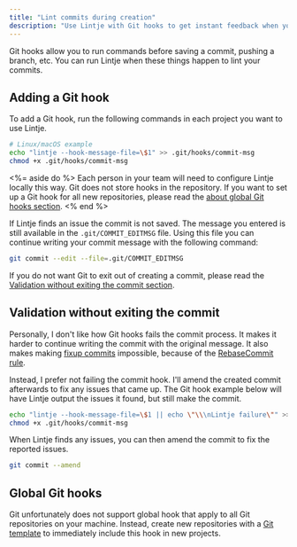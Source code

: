 ```yaml
---
title: "Lint commits during creation"
description: "Use Lintje with Git hooks to get instant feedback when you make commits. Shorten the feedback loop and improve commits immediately."
---
```


Git hooks allow you to run commands before saving a commit, pushing a branch, etc. You can run Lintje when these things happen to lint your commits.

## Adding a Git hook

To add a Git hook, run the following commands in each project you want to use Lintje.

```sh
# Linux/macOS example
echo "lintje --hook-message-file=\$1" >> .git/hooks/commit-msg
chmod +x .git/hooks/commit-msg
```

<%= aside do %>
  Each person in your team will need to configure Lintje locally this way. Git does not store hooks in the repository. If you want to set up a Git hook for all new repositories, please read the [about global Git hooks section](#global-git-hooks).
<% end %>

If Lintje finds an issue the commit is not saved. The message you entered is still available in the `.git/COMMIT_EDITMSG` file. Using this file you can continue writing your commit message with the following command:

```sh
git commit --edit --file=.git/COMMIT_EDITMSG
```

If you do not want Git to exit out of creating a commit, please read the [Validation without exiting the commit section](#validation-without-exiting-the-commit).

## Validation without exiting the commit

Personally, I don't like how Git hooks fails the commit process. It makes it harder to continue writing the commit with the original message. It also makes making [fixup commits] impossible, because of the [RebaseCommit rule].

Instead, I prefer not failing the commit hook. I'll amend the created commit afterwards to fix any issues that came up. The Git hook example below will have Lintje output the issues it found, but still make the commit.

```sh
echo "lintje --hook-message-file=\$1 || echo \"\\\nLintje failure\"" >> .git/hooks/commit-msg
chmod +x .git/hooks/commit-msg
```

When Lintje finds any issues, you can then amend the commit to fix the reported issues.

```sh
git commit --amend
```

## Global Git hooks

Git unfortunately does not support global hook that apply to all Git repositories on your machine. Instead, create new repositories with a [Git template](https://git-scm.com/docs/git-init#_template_directory) to immediately include this hook in new projects.

[RebaseCommit rule]: /docs/rules/commit-type/#rebasecommit
[fixup commits]: https://git-scm.com/docs/git-commit#Documentation/git-commit.txt---fixupamendrewordltcommitgt

